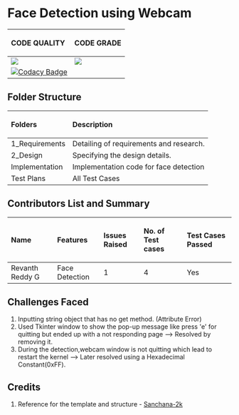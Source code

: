﻿# Face Detection using Webcam
|<p></p><p>**CODE QUALITY**</p>|<p></p><p>**CODE GRADE**</p>|
|:-|:-|
|![](https://www.code-inspector.com/project/26152/score/svg)|![](https://www.code-inspector.com/project/26152/status/svg)|
[![Codacy Badge](https://api.codacy.com/project/badge/Grade/02cbfd4de00045aa822678537b7f6381)](https://app.codacy.com/gh/Revanth3reddyg/Face-Detection-using-Webcam?utm_source=github.com&utm_medium=referral&utm_content=Revanth3reddyg/Face-Detection-using-Webcam&utm_campaign=Badge_Grade_Settings)|
## Folder Structure
|<p>**Folders**</p> |<p>**Description**</p>|
|:-|:-|
|1\_Requirements|Detailing of requirements and research.|
|2\_Design|Specifying the design details.|
|Implementation|Implementation code for face detection |
|Test Plans|All Test Cases|
## Contributors List and Summary
|<p>**Name**</p>|<p>**Features**</p>|<p>**Issues Raised**</p>|<p>**No. of Test cases**</p>|<p>**Test Cases Passed**</p>|
|:-|:-|:-|:-|:-|
|Revanth Reddy G|Face Detection|1|4|Yes|
## Challenges Faced
1.  Inputting string object that has no get method. (Attribute Error)
2.  Used Tkinter window to show the pop-up message like press 'e' for quitting but ended up with a not responding page --> Resolved by removing it.
3.  During the detection,webcam window is not quitting which lead to restart the kernel --> Later resolved using a Hexadecimal Constant(0xFF). 
## Credits
1.  Reference for the template and structure - [Sanchana-2k](https://github.com/Sanchana-2k/LTTS_C_MiniProject)

